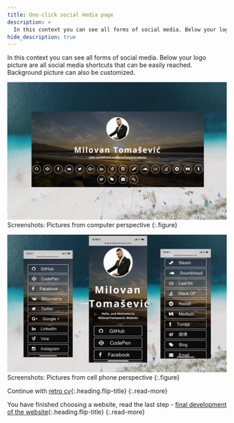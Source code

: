 ```yaml
---
title: One-click social media page
description: >
  In this context you can see all forms of social media. Below your logo picture are all social media shortcuts that can be... by Milovan Tomašević
hide_description: true
---
```


In this context you can see all forms of social media. Below your logo picture are all social media shortcuts that can be easily reached. Background picture can also be customized.

![](/assets/img/sites/demo11/screenshot-from-mac.jpg)
Screenshots: Pictures from computer perspective
{:.figure}

![](/assets/img/sites/demo11/screenshot-from-iphone.jpg)
Screenshots: Pictures from cell phone perspective
{:.figure}

Continue with [retro cv]{:.heading.flip-title}
{:.read-more}

You have finished choosing a website, read the last step - [final development of the website]{:.heading.flip-title}
{:.read-more}

[demo11]: https://www.demo.milovantomasevic.com/demo11
[retro cv]: retro-cv.md
[full list of demo websites]: https://www.demo.milovantomasevic.com/
[final development of the website]: ../final-development-of-the-website.md